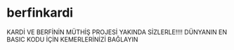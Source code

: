 # berfinkardi

KARDİ VE BERFİNİN MÜTHİŞ PROJESİ YAKINDA SİZLERLE!!!!
      DÜNYANIN EN BASIC KODU İÇİN KEMERLERİNİZİ BAĞLAYIN
